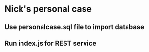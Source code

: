 # Nick's personal case

## Use personalcase.sql file to import database
## Run index.js for REST service
